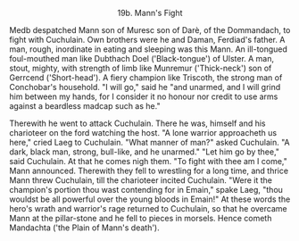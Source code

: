 <body>
 
 
 <b></b><p align="CENTER">19b. Mann's Fight</p>
 <p>Medb despatched Mann son of Muresc son of Darè, of the Dommandach, to fight with Cuchulain. Own brothers were he and Daman, Ferdiad's father. A man, rough, inordinate in eating and sleeping was this Mann. An ill-tongued foul-mouthed man like Dubthach Doel ('Black-tongue') of Ulster. A man, stout, mighty, with strength of limb like Munremur ('Thick-neck') son of Gerrcend ('Short-head'). A fiery champion like Triscoth, the strong man of Conchobar's household. "I will go," said he "and unarmed, and I will grind him between my hands, for I consider it no honour nor credit to use arms against a beardless madcap such as he." </p>
 <p>Therewith he went to attack Cuchulain. There he was, himself and his charioteer on the ford watching the host. "A lone warrior approacheth us here," cried Laeg to Cuchulain. "What manner of man?" asked Cuchulain. "A dark, black man, strong, bull-like, and he unarmed." "Let him go by thee," said Cuchulain. At that he comes nigh them. "To fight with thee am I come," Mann announced. Therewith they fell to wrestling for a long time, and thrice Mann threw Cuchulain, till the charioteer incited Cuchulain. "Were it the champion's portion thou wast contending for in Emain," spake Laeg, "thou wouldst be all powerful over the young bloods in Emain!" At these words the hero's wrath and warrior's rage returned to Cuchulain, so that he overcame Mann at the pillar-stone and he fell to pieces in morsels. Hence cometh Mandachta ('the Plain of Mann's death'). </p>
 </body>